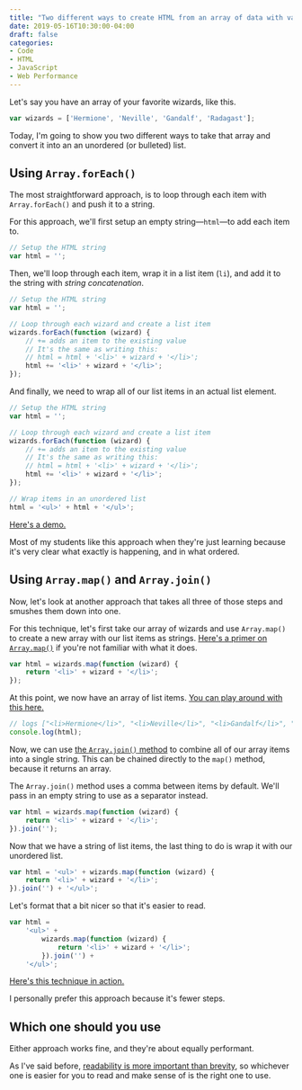 ```yaml
---
title: "Two different ways to create HTML from an array of data with vanilla JS"
date: 2019-05-16T10:30:00-04:00
draft: false
categories:
- Code
- HTML
- JavaScript
- Web Performance
---
```


Let's say you have an array of your favorite wizards, like this.

```js
var wizards = ['Hermione', 'Neville', 'Gandalf', 'Radagast'];
```

Today, I'm going to show you two different ways to take that array and convert it into an an unordered (or bulleted) list.

## Using `Array.forEach()`

The most straightforward approach, is to loop through each item with `Array.forEach()` and push it to a string.

For this approach, we'll first setup an empty string&mdash;`html`&mdash;to add each item to.

```js
// Setup the HTML string
var html = '';
```

Then, we'll loop through each item, wrap it in a list item (`li`), and add it to the string with *string concatenation*.

```js
// Setup the HTML string
var html = '';

// Loop through each wizard and create a list item
wizards.forEach(function (wizard) {
	// += adds an item to the existing value
	// It's the same as writing this:
	// html = html + '<li>' + wizard + '</li>';
	html += '<li>' + wizard + '</li>';
});
```

And finally, we need to wrap all of our list items in an actual list element.

```js
// Setup the HTML string
var html = '';

// Loop through each wizard and create a list item
wizards.forEach(function (wizard) {
	// += adds an item to the existing value
	// It's the same as writing this:
	// html = html + '<li>' + wizard + '</li>';
	html += '<li>' + wizard + '</li>';
});

// Wrap items in an unordered list
html = '<ul>' + html + '</ul>';
```

[Here's a demo.](https://codepen.io/cferdinandi/pen/mYmbgL)

Most of my students like this approach when they're just learning because it's very clear what exactly is happening, and in what ordered.

## Using `Array.map()` and `Array.join()`

Now, let's look at another approach that takes all three of those steps and smushes them down into one.

For this technique, let's first take our array of wizards and use `Array.map()` to create a new array with our list items as strings. [Here's a primer on `Array.map()`](/what-array.map-does-in-vanilla-js/) if you're not familiar with what it does.

```js
var html = wizards.map(function (wizard) {
	return '<li>' + wizard + '</li>';
});
```

At this point, we now have an array of list items. [You can play around with this here.](https://codepen.io/cferdinandi/pen/QRvWLX)

```js
// logs ["<li>Hermione</li>", "<li>Neville</li>", "<li>Gandalf</li>", "<li>Radagast</li>"]
console.log(html);
```

Now, we can use [the `Array.join()` method](https://vanillajstoolkit.com/reference/arrays/#array-join) to combine all of our array items into a single string. This can be chained directly to the `map()` method, because it returns an array.

The `Array.join()` method uses a comma between items by default. We'll pass in an empty string to use as a separator instead.

```js
var html = wizards.map(function (wizard) {
	return '<li>' + wizard + '</li>';
}).join('');
```

Now that we have a string of list items, the last thing to do is wrap it with our unordered list.

```js
var html = '<ul>' + wizards.map(function (wizard) {
	return '<li>' + wizard + '</li>';
}).join('') + '</ul>';
```

Let's format that a bit nicer so that it's easier to read.

```js
var html =
	'<ul>' +
		wizards.map(function (wizard) {
			return '<li>' + wizard + '</li>';
		}).join('') +
	'</ul>';
```

[Here's this technique in action.](https://codepen.io/cferdinandi/pen/ZNKELp)

I personally prefer this approach because it's fewer steps.

## Which one should you use

Either approach works fine, and they're about equally performant.

As I've said before, [readability is more important than brevity](/readability-is-more-important-than-brevity/), so whichever one is easier for you to read and make sense of is the right one to use.